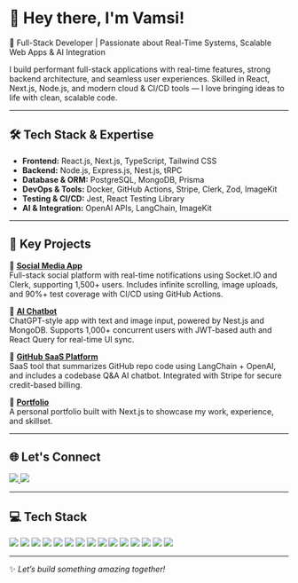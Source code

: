 # 👋 Hey there, I'm Vamsi!

🎯 Full-Stack Developer | Passionate about Real-Time Systems, Scalable Web Apps & AI Integration

I build performant full-stack applications with real-time features, strong backend architecture, and seamless user experiences. Skilled in React, Next.js, Node.js, and modern cloud & CI/CD tools — I love bringing ideas to life with clean, scalable code.

---

## 🛠 Tech Stack & Expertise

- **Frontend:** React.js, Next.js, TypeScript, Tailwind CSS  
- **Backend:** Node.js, Express.js, Nest.js, tRPC  
- **Database & ORM:** PostgreSQL, MongoDB, Prisma  
- **DevOps & Tools:** Docker, GitHub Actions, Stripe, Clerk, Zod, ImageKit  
- **Testing & CI/CD:** Jest, React Testing Library  
- **AI & Integration:** OpenAI APIs, LangChain, ImageKit

---

## 🚀 Key Projects

🔹 **[Social Media App](https://x-clone-03r6.onrender.com/)**  
Full-stack social platform with real-time notifications using Socket.IO and Clerk, supporting 1,500+ users. Includes infinite scrolling, image uploads, and 90%+ test coverage with CI/CD using GitHub Actions.

🔹 **[AI Chatbot](https://gpt-front-two.vercel.app/)**  
ChatGPT-style app with text and image input, powered by Nest.js and MongoDB. Supports 1,000+ concurrent users with JWT-based auth and React Query for real-time UI sync.

🔹 **[GitHub SaaS Platform](https://saas-55ui.vercel.app/)**  
SaaS tool that summarizes GitHub repo code using LangChain + OpenAI, and includes a codebase Q&A AI chatbot. Integrated with Stripe for secure credit-based billing.

🔹 **[Portfolio](https://portfolio-mocha-phi-37.vercel.app/)**  
A personal portfolio built with Next.js to showcase my work, experience, and skillset.

---

## 🌐 Let's Connect

<a href="https://www.linkedin.com/in/vamsi0874/" target="_blank">
  <img src="https://img.shields.io/badge/LinkedIn-blue?logo=linkedin&style=for-the-badge" />
</a>
<a href="https://github.com/vamsi0874" target="_blank">
  <img src="https://img.shields.io/badge/GitHub-black?logo=github&style=for-the-badge" />
</a>

---

## 💻 Tech Stack

<img src="https://img.shields.io/badge/Next.js-black?logo=next.js" />
<img src="https://img.shields.io/badge/React-20232a?logo=react&logoColor=61DAFB" />
<img src="https://img.shields.io/badge/TailwindCSS-06B6D4?logo=tailwindcss&logoColor=white" />
<img src="https://img.shields.io/badge/Node.js-339933?logo=node.js&logoColor=white" />
<img src="https://img.shields.io/badge/Express.js-000000?logo=express&logoColor=white" />
<img src="https://img.shields.io/badge/NestJS-E0234E?logo=nestjs&logoColor=white" />
<img src="https://img.shields.io/badge/PostgreSQL-336791?logo=postgresql&logoColor=white" />
<img src="https://img.shields.io/badge/MongoDB-47A248?logo=mongodb&logoColor=white" />
<img src="https://img.shields.io/badge/Docker-2496ED?logo=docker&logoColor=white" />
<img src="https://img.shields.io/badge/Jest-C21325?logo=jest&logoColor=white" />
<img src="https://img.shields.io/badge/Stripe-635BFF?logo=stripe&logoColor=white" />
<img src="https://img.shields.io/badge/ImageKit.io-00C1E4?logo=data:image/svg+xml;base64,...&logoColor=white" />
<img src="https://img.shields.io/badge/Zod-8E44AD?logo=data:image/svg+xml;base64,...&logoColor=white" />
<img src="https://img.shields.io/badge/OpenAI-412991?logo=openai&logoColor=white" />
<img src="https://img.shields.io/badge/LangChain-2b3137?logo=data:image/svg+xml;base64,...&logoColor=white" />

---

✨ *Let’s build something amazing together!*
